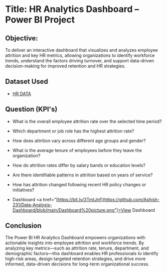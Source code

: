 # Title: HR Analytics Dashboard – Power BI Project

## Objective:
To deliver an interactive dashboard that visualizes and analyzes employee attrition and key HR metrics, allowing organizations to identify workforce trends, understand the factors driving turnover, and support data-driven decision-making for improved retention and HR strategies.
## Dataset Used
- <a href="https://bit.ly/3TmtJnf">HR DATA</a>
## Question (KPI's)
- What is the overall employee attrition rate over the selected time period?
- Which department or job role has the highest attrition rate?
- How does attrition vary across different age groups and gender?
- What is the average tenure of employees before they leave the organization?
- How do attrition rates differ by salary bands or education levels?
- Are there identifiable patterns in attrition based on years of service?
- How has attrition changed following recent HR policy changes or initiatives?

- Dashboard <a href="[https://bit.ly/3TmtJnf](https://github.com/Ashish-231/Data-Analysis-Dashboard/blob/main/Dashboard%20picture.png")>View Dashboard</a>
## Conclusion
The Power BI HR Analytics Dashboard empowers organizations with actionable insights into employee attrition and workforce trends. By analyzing key metrics—such as attrition rate, tenure, department, and demographic factors—this dashboard enables HR professionals to identify high-risk areas, design targeted retention strategies, and drive more informed, data-driven decisions for long-term organizational success.
